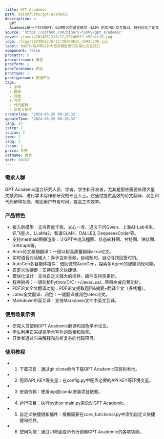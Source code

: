 ```yaml
---
title: GPT Academic
path: daimafuzhu/gpt-academic
description: >-
  GPT
  Academic是一个针对GPT、GLM等大型语言模型（LLM）的实用化交互接口，特别优化了论文阅读、润色和写作体验。它采用模块化设计，支持自定义快捷按钮和函数插件，能够对Python和C++等项目进行剖析和自译解。此外，它还具备PDF和LaTeX论文翻译和总结功能，支持并行问询多种LLM模型，如chatglm3等本地模型，并接入了通义千问、deepseekcoder、讯飞星火、文心一言、llama2、rwkv、claude2、moss等。
source: 'https://github.com/binary-husky/gpt_academic'
cover: /cover/20240612/6/12/20240612_e59bfc18.jpg
logo: /logo/20240612/6/12/20240612_db92c348.jpg
label: 为GPT/GLM等LLM大语言模型提供实用化交互接口
component: false
procattr: 5
procattrname: 编程
procform: 1
procformname: 网站
proctype: 1
proctypename: 普通产品
tags:
  - 学术
  - 翻译
  - 润色
  - 写作
  - 代码解释
  - 自定义插件
createTime: '2024-05-20 09:10:32'
updateTime: '2024-05-20 09:10:32'
lang: zh
isicp: 2
isqian: 2
iswx: 2
isqq: 2
iscom: 2
price: 免费
catname: 教育
sort: 30452
---
```




### 需求人群
GPT Academic适合研究人员、学者、学生和开发者，尤其是那些需要处理大量文献资料、进行学术写作和研究的专业人士。它通过提供高效的论文翻译、润色和代码解释功能，帮助用户节省时间，提高工作效率。

### 产品特色
- 接入新模型：支持百度千帆、文心一言、通义千问Qwen、上海AI-Lab书生、讯飞星火、LLaMa2、智谱GLM4、DALLE3, DeepseekCoder等。
- 支持mermaid图像渲染：让GPT生成流程图、状态转移图、甘特图、饼状图、GitGraph等。
- Arxiv论文精细翻译：一键以超高质量翻译arxiv论文。
- 实时语音对话输入：异步监听音频，自动断句，自动寻找回答时机。
- AutoGen多智能体插件：借助微软AutoGen，探索多Agent的智能涌现可能。
- 自定义快捷键：支持自定义快捷键。
- 模块化设计：支持自定义强大的插件，插件支持热更新。
- 程序剖析：一键剖析Python/C/C++/Java/Lua/...项目树或自我剖析。
- PDF论文全文翻译功能：PDF论文提取题目&摘要+翻译全文（多线程）。
- Latex全文翻译、润色：一键翻译或润色latex论文。
- Markdown中英互译：支持Markdown文件中英文互译。

### 使用场景示例
- 研究人员使用GPT Academic翻译和润色学术论文。
- 学生利用它来提高学术写作的质量和效率。
- 开发者通过它来解释和剖析复杂的代码项目。

### 使用教程
- 1. 下载项目：通过git clone命令下载GPT Academic项目到本地。
- 2. 配置API_KEY等变量：在config.py中配置必要的API KEY等环境变量。
- 3. 安装依赖：使用pip或conda安装项目依赖。
- 4. 运行项目：执行python main.py来启动GPT Academic。
- 5. 自定义快捷键和插件：根据需要在core_functional.py中添加自定义快捷键和插件。
- 6. 使用功能：通过UI界面或命令行调用GPT Academic的各项功能。

  
